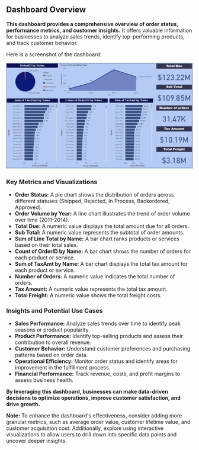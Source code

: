 ## Dashboard Overview

**This dashboard provides a comprehensive overview of order status, performance metrics, and customer insights.** 
It offers valuable information for businesses to analyze sales trends, identify top-performing products, and track customer behavior.


Here is a screenshot of the dashboard:

![Dashboard Screenshot](images/Screenshot%202024-07-21%20182125.jpg)



### Key Metrics and Visualizations

* **Order Status:** A pie chart shows the distribution of orders across different statuses (Shipped, Rejected, In Process, Backordered, Approved).
* **Order Volume by Year:** A line chart illustrates the trend of order volume over time (2011-2014).
* **Total Due:** A numeric value displays the total amount due for all orders.
* **Sub Total:** A numeric value represents the subtotal of order amounts.
* **Sum of Line Total by Name:** A bar chart ranks products or services based on their total sales.
* **Count of OrderID by Name:** A bar chart shows the number of orders for each product or service.
* **Sum of TaxAmt by Name:** A bar chart displays the total tax amount for each product or service.
* **Number of Orders:** A numeric value indicates the total number of orders.
* **Tax Amount:** A numeric value represents the total tax amount.
* **Total Freight:** A numeric value shows the total freight costs.

### Insights and Potential Use Cases

* **Sales Performance:** Analyze sales trends over time to identify peak seasons or product popularity.
* **Product Performance:** Identify top-selling products and assess their contribution to overall revenue.
* **Customer Behavior:** Understand customer preferences and purchasing patterns based on order data.
* **Operational Efficiency:** Monitor order status and identify areas for improvement in the fulfillment process.
* **Financial Performance:** Track revenue, costs, and profit margins to assess business health.

**By leveraging this dashboard, businesses can make data-driven decisions to optimize operations, improve customer satisfaction, and drive growth.**

**Note:** To enhance the dashboard's effectiveness, consider adding more granular metrics, such as average order value, customer lifetime value, and customer acquisition cost. Additionally, explore using interactive visualizations to allow users to drill down into specific data points and uncover deeper insights.
